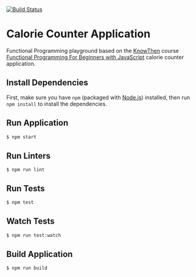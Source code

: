 [![Build Status](https://travis-ci.org/stefanfrede/knowthen-calorie-counter.svg?branch=master)](https://travis-ci.org/stefanfrede/knowthen-calorie-counter)

# Calorie Counter Application

Functional Programming playground based on the
[KnowThen](https://courses.knowthen.com) course [Functional Programming For
Beginners with JavaScript](https://courses.knowthen.com/p/functional-programming-for-beginners-with-javascript)
calorie counter application.

## Install Dependencies

First, make sure you have `npm` (packaged with
[Node.js](https://nodejs.org)) installed, then run `npm install` to install the
dependencies.

## Run Application

```sh
$ npm start
```

## Run Linters

```
$ npm run lint
```

## Run Tests

```sh
$ npm test
```

## Watch Tests

```sh
$ npm run test:watch
```

## Build Application

```sh
$ npm run build
```
